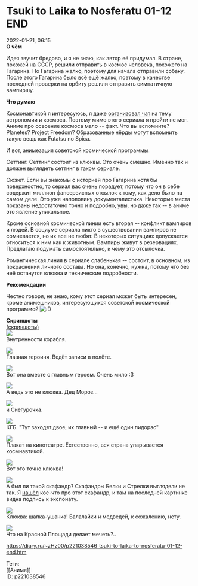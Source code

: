 Tsuki to Laika to Nosferatu 01-12 END
======================================

   
 2022-01-21, 06:15   
   **О чём**    
   
 Идея звучит бредово, и я не знаю, как автор её придумал. В стране, похожей на СССР, решили отправить в космос человека, похожего на Гагарина. Но Гагарина жалко, поэтому для начала отправили собаку. После этого Гагарина было всё ещё жалко, поэтому в качестве последней проверки на орбиту решили отправить симпатичную вампиршу.   
   
  **Что думаю**    
   
 Космонавтикой я интересуюсь, я даже  [организовал чат](https://t.me/astro_chat_ut)  на тему астрономии и космоса. Поэтому мимо этого сериала я пройти не мог. Аниме про освоение космоса мало -- факт. Что вы вспомните? Planetes? Project Freedom? Образованные нёрды могут вспомнить такую вещь как Futatsu no Spica.   
   
 И вот, анимезация советской космической программы.   
   
 Сеттинг. Сеттинг состоит из клюквы. Это очень смешно. Именно так и должен выглядеть сеттинг в таком сериале.   
   
 Сюжет. Если вы знакомы с историей про Гагарина хотя бы поверхностно, то сериал вас очень порадует, потому что он в себе содержит миллион фансервисных отсылок к тому, как дело было на самом деле. Это уже наполовину документалистика. Некоторые места показаны недостаточно точно и подробно, увы, но даже так -- в аниме это явление уникальное.   
   
 Кроме основной космической линии есть вторая -- конфликт вампиров и людей. В социуме сериала никто в существовании вампиров не сомневается, но их все не любят. В некоторых ситуациях допускается относиться к ним как к животным. Вампиры живут в резервациях. Предлагаю подумать самостоятельно, к чему это отсылочка.   
   
 Романтическая линия в сериале слабенькая -- состоит, в основном, из покраснений личного состава. Но она, конечно, нужна, потому что без неё останутся клюква и технические подробности.   
   
  **Рекомендации**    
   
 Честно говоря, не знаю, кому этот сериал может быть интересен, кроме анимешников, интересующихся советской космической программой ![:D](/picture/1131.gif)   
   
  **Скриншоты**    
  [(скриншоты)](https://zHz00.diary.ru/p221038546.htm?index=1#linkmore221038546m1)       
  [![](https://c.radikal.ru/c28/2201/20/08a032713114t.jpg)](https://c.radikal.ru/c28/2201/20/08a032713114.png)    
 Внутренности корабля.   
   
  [![](https://c.radikal.ru/c21/2201/6d/cb32eb2d8f5ft.jpg)](https://c.radikal.ru/c21/2201/6d/cb32eb2d8f5f.png)    
 Главная героиня. Ведёт записи в полёте.   
   
  [![](https://a.radikal.ru/a42/2201/d5/fa113757b2b6t.jpg)](https://a.radikal.ru/a42/2201/d5/fa113757b2b6.png)    
 Вот она вместе с главным героем. Очень мило :3   
   
  [![](https://c.radikal.ru/c03/2201/99/6984b5740b66t.jpg)](https://c.radikal.ru/c03/2201/99/6984b5740b66.png)    
 А ведь это не клюква. Дед Мороз...   
   
  [![](https://a.radikal.ru/a10/2201/b8/335f961f495ct.jpg)](https://a.radikal.ru/a10/2201/b8/335f961f495c.png)    
 и Снегурочка.   
   
  [![](https://a.radikal.ru/a10/2201/55/b28ed4ae0253t.jpg)](https://a.radikal.ru/a10/2201/55/b28ed4ae0253.png)    
 КГБ. "Тут заходят двое, их главный -- и ещё один пидорас"   
   
  [![](https://a.radikal.ru/a38/2201/56/fe79d6253462t.jpg)](https://a.radikal.ru/a38/2201/56/fe79d6253462.png)    
 Плакат на кинотеатре. Естественно, вся страна упарывается космнавтикой.   
   
  [![](https://a.radikal.ru/a21/2201/ed/a79f553bc8f6t.jpg)](https://a.radikal.ru/a21/2201/ed/a79f553bc8f6.png)    
 Вот это точно клюква!   
   
  [![](https://b.radikal.ru/b02/2201/a4/0c5fa870dd39t.jpg)](https://b.radikal.ru/b02/2201/a4/0c5fa870dd39.png)    
 А был ли такой скафандр? Скафандры Белки и Стрелки выглядели не так. Я  [нашёл](https://pikabu.ru/story/khochu_vse_znat_55chto_nosili_sovetskie_sobaki_v_kosmose_te_samyie_skafandryi_belki_i_strelki_6367486#comments)  кое-что про этот скафандр, и там на последней картинке видна подпись к экспонату.   
   
  [![](https://b.radikal.ru/b08/2201/ad/f123026fbdd2t.jpg)](https://b.radikal.ru/b08/2201/ad/f123026fbdd2.png)    
 Клюква: шапка-ушанка! Балалайки и медведей, к сожалению, нету.   
   
  [![](https://c.radikal.ru/c38/2201/1f/2573516cea37t.jpg)](https://c.radikal.ru/c38/2201/1f/2573516cea37.png)    
 Что на Красной Площади делает мечеть?..   
   
      
    
 <https://diary.ru/~zHz00/p221038546_tsuki-to-laika-to-nosferatu-01-12-end.htm>   
   
 Теги:   
 [[Аниме]]   
 ID: p221038546